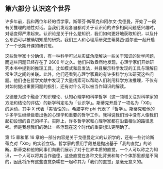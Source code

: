## 第六部分 认识这个世界

许多年前，我和两位年轻的哲学家，斯蒂芬·斯蒂克和阿尔文·戈德曼，开始了一段有关推理的随性对话。当我们发现各自都对关于认识论的许多相同问题感兴趣时，对话变得严肃起来。认识论是关于什么是知识，我们如何更好地获取知识，以及什么东西可以被确切知悉的研究。我们三人和心理系研究生蒂莫西·威尔逊一起开启了一个长期开课的研讨班。

这些哲学家十分确信，有一种科学可以从实证角度解决一些关于知识的哲学问题，而这些问题已经存在了 2600 年之久。他们兴致盎然地发现，心理学家们开始研究本书中提到的推理工具，比如模式和启发法，并且展示科学发现的工具与理解日常生活之间的关联。此外，他们还看到心理学家真的有许多科学方法研究这些问题。他们也在哲学文献中发现了大量线索可以帮助人们利用科学方法推理，不仅有对如何提出重要问题的指引，还有对什么可以被当作知识的解读。

戈德曼为这个融合了知识理论、认知心理学和科学哲学（这一领域关注对科学家的方法和结论的评估）的新学科定名为「认识学」。斯蒂克开启了一项名为「XΦ」的运动，其中 X 代表「实验性的」，希腊字母 phi 代表了「哲学」。斯蒂克和他的许多学生继续做着出色的心理学和重要的哲学工作。我得说我们当中没有人像我们起初设想的自己的样子。实际上，许多哲学家和心理学家都在沿着相似的路径思考。但是我想我们的确让一些浮现在这个时代的重要想法更明确了。

第 15 章和第 16 章的一部分内容是关于戈德曼定义的认识学的，还有一些讨论斯蒂克对「XΦ」的实验立场。哲学家的惯用手段总是抛出基于「我的直觉」的论断。斯蒂克和他的同事们向我们展示了对于世界本质的直觉，一个人可以称之为知识，一个人可以将其当作道德，这些直觉在各种文化背景和每个个体那里都是不同的，因此将所有这些直觉杂糅在一起称其为「我们的直觉」是毫无意义的。


